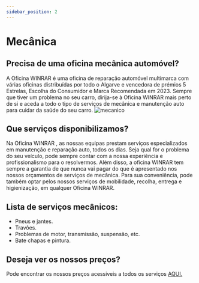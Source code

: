 ```yaml
---
sidebar_position: 2
---
```

# Mecânica

## Precisa de uma oficina mecânica automóvel?
A Oficina WINRAR é uma oficina de reparação automóvel multimarca com várias oficinas distribuídas por todo o Algarve e vencedora de prémios 5 Estrelas, Escolha do Consumidor e Marca Recomendada em 2023.
Sempre que tiver um problema no seu carro, dirija-se à Oficina WINRAR mais perto de si e aceda a todo o tipo de serviços de mecânica e manutenção auto para cuidar da saúde do seu carro. 
![mecanico](https://cdn.discordapp.com/attachments/1049372613945851975/1189602930203041952/mecanico.png?ex=659ec310&is=658c4e10&hm=a60dd1a4fcfee8e985c147bd66a850d4f4447fe05a8a65f3762048c782df6645&)

## Que serviços disponibilizamos?
Na Oficina WINRAR , as nossas equipas prestam serviços especializados em manutenção e reparação auto, todos os dias.
Seja qual for o problema do seu veículo, pode sempre contar com a nossa experiência e profissionalismo para o resolvermos.
Além disso, a oficina WINRAR tem sempre a garantia de que nunca vai pagar do  que é apresentado nos nossos orçamentos de serviços de mecânica. Para sua conveniência, pode também optar pelos nossos serviços de mobilidade, recolha, entrega e higienização, em qualquer Oficina WINRAR.



## Lista de serviços mecânicos:

+ Pneus e jantes.
+ Travôes.
+ Problemas de motor, transmissão, suspensão, etc.
+ Bate chapas e pintura.

## Deseja ver os nossos preços?
Pode encontrar os nossos preços acessiveis a todos os serviços [AQUI.](https://a70563.github.io/TP3/docs/Pre%C3%A7%C3%A1rio/Repara%C3%A7%C3%A3o)


